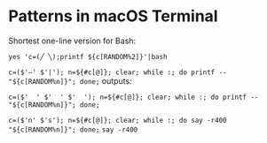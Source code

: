 # Patterns in macOS Terminal

Shortest one-line version for Bash:

````yes 'c=(╱ ╲);printf ${c[RANDOM%2]}'|bash````

````c=($'—' $'|'); n=${#c[@]}; clear; while :; do printf -- "${c[RANDOM%n]}"; done;````
outputs:

````c=($'  ' $'  ' $'  '); n=${#c[@]}; clear; while :; do printf -- "${c[RANDOM%n]}"; done;````

````c=($'n' $'s'); n=${#c[@]}; clear; while :; do say -r400 "${c[RANDOM%n]}"; done;````
````say -r400                                ````
